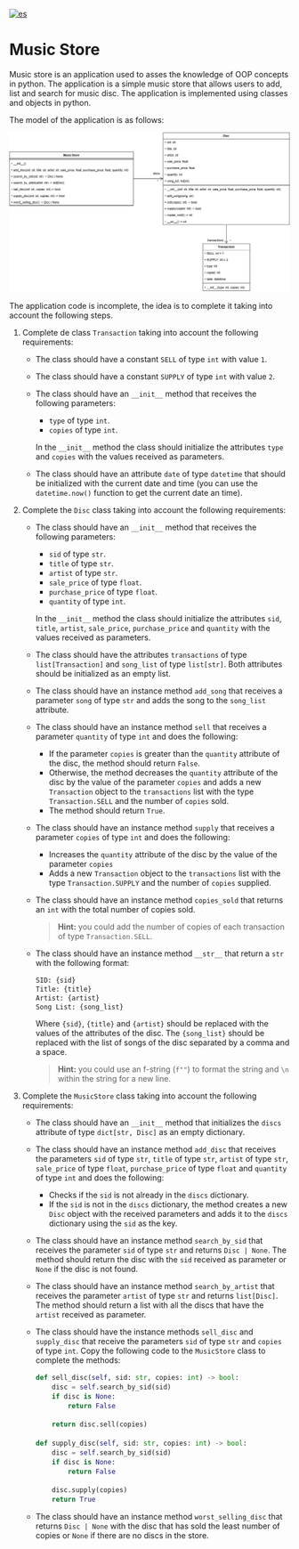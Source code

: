 [![es](https://img.shields.io/badge/lang-es-green)](README.es.md "Versión en español")

# Music Store

Music store is an application used to asses the knowledge of OOP concepts in python. The application is a simple music store that allows users to add, list and search for music disc. The application is implemented using classes and objects in python.

The model of the application is as follows:

![Music Store Model](assets/music-store-model.png)

The application code is incomplete, the idea is to complete it taking into account the following steps.

1. Complete de class `Transaction` taking into account the following requirements:
    - The class should have a constant `SELL` of type `int` with value `1`.
    - The class should have a constant `SUPPLY` of type `int` with value `2`.
    - The class should have an `__init__` method that receives the following parameters:
        - `type` of type `int`.
        - `copies` of type `int`.

        In the `__init__` method the class should initialize the attributes `type` and `copies` with the values received as parameters.
    - The class should have an attribute `date` of type `datetime` that should be initialized with the current date and time (you can use the `datetime.now()` function to get the current date an time).

2. Complete the `Disc` class taking into account the following requirements:
    - The class should have an `__init__` method that receives the following parameters:
        - `sid` of type `str`.
        - `title` of type `str`.
        - `artist` of type `str`.
        - `sale_price` of type `float`.
        - `purchase_price` of type `float`.
        - `quantity` of type `int`.

        In the `__init__` method the class should initialize the attributes `sid`, `title`, `artist`, `sale_price`, `purchase_price` and `quantity` with the values received as parameters.
    - The class should have the attributes `transactions` of type `list[Transaction]` and `song_list` of type `list[str]`. Both attributes should be initialized as an empty list.
    - The class should have an instance method `add_song` that receives a parameter `song` of type `str` and adds the song to the `song_list` attribute.
    - The class should have an instance method `sell` that receives a parameter `quantity` of type `int` and does the following:
        - If the parameter `copies` is greater than the `quantity` attribute of the disc, the method should return `False`.
        - Otherwise, the method decreases the `quantity` attribute of the disc by the value of the parameter `copies` and adds a new `Transaction` object to the `transactions` list with the type `Transaction.SELL` and the number of `copies` sold.
        - The method should return `True`.
    - The class should have an instance method `supply` that receives a parameter `copies` of type `int` and does the following:
        - Increases the `quantity` attribute of the disc by the value of the parameter `copies`
        - Adds a new `Transaction` object to the `transactions` list with the type `Transaction.SUPPLY` and the number of `copies` supplied.
    - The class should have an instance method `copies_sold` that returns an `int` with the total number of copies sold. 
        > **Hint:** you could add the number of copies of each transaction of type `Transaction.SELL`.
    - The class should have an instance method `__str__` that return a `str` with the following format:
        ```
        SID: {sid}
        Title: {title}
        Artist: {artist}
        Song List: {song_list}
        ```

        Where `{sid}`, `{title}` and `{artist}` should be replaced with the values of the attributes of the disc. The `{song_list}` should be replaced with the list of songs of the disc separated by a comma and a space.

        > **Hint:** you could use an f-string (`f""`) to format the string and `\n` within the string for a new line.

3. Complete the `MusicStore` class taking into account the following requirements:
    - The class should have an `__init__` method that initializes the `discs` attribute of type `dict[str, Disc]` as an empty dictionary.

    - The class should have an instance method `add_disc` that receives the parameters `sid` of type `str`, `title` of type `str`, `artist` of type `str`, `sale_price` of type `float`, `purchase_price` of type `float` and `quantity` of type `int` and does the following:
        - Checks if the `sid` is not already in the `discs` dictionary.
        - If the `sid` is not in the `discs` dictionary, the method creates a new `Disc` object with the received parameters and adds it to the `discs` dictionary using the `sid` as the key.

    - The class should have an instance method `search_by_sid` that receives the parameter `sid` of type `str` and returns `Disc | None`. The method should return the disc with the `sid` received as parameter or `None` if the disc is not found.

    - The class should have an instance method `search_by_artist` that receives the parameter `artist` of type `str` and returns `list[Disc]`. The method should return a list with all the discs that have the `artist` received as parameter.
    
    - The class should have the instance methods `sell_disc` and `supply_disc` that receive the parameters `sid` of type `str` and `copies` of type `int`. Copy the following code to the `MusicStore` class to complete the methods:
        ```python
        def sell_disc(self, sid: str, copies: int) -> bool:
            disc = self.search_by_sid(sid)
            if disc is None:
                return False
            
            return disc.sell(copies)

        def supply_disc(self, sid: str, copies: int) -> bool:
            disc = self.search_by_sid(sid)
            if disc is None:
                return False
            
            disc.supply(copies)
            return True
        ```
    - The class should have an instance method `worst_selling_disc` that returns `Disc | None` with the disc that has sold the least number of copies or `None` if there are no discs in the store.